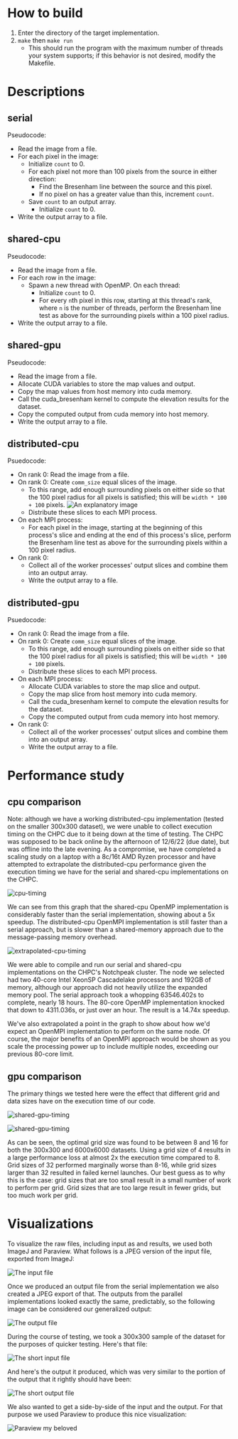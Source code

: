 # How to build

1. Enter the directory of the target implementation.
2. `make` then `make run`
   * This should run the program with the maximum number of threads your system
     supports; if this behavior is not desired, modify the Makefile.

# Descriptions

## serial

Pseudocode:

* Read the image from a file.
* For each pixel in the image:
  * Initialize `count` to 0.
  * For each pixel not more than 100 pixels from the source in either direction:
    * Find the Bresenham line between the source and this pixel.
    * If no pixel on has a greater value than this, increment `count`.
  * Save `count` to an output array.
    * Initialize `count` to 0.
* Write the output array to a file.

## shared-cpu

Pseudocode:

* Read the image from a file.
* For each row in the image:
  * Spawn a new thread with OpenMP. On each thread:
    * Initialize `count` to 0.
    * For every `n`th pixel in this row, starting at this thread's rank, where
      `n` is the number of threads, perform the Bresenham line test as above
      for the surrounding pixels within a 100 pixel radius.
* Write the output array to a file.

## shared-gpu

Pseudocode:

* Read the image from a file.
* Allocate CUDA variables to store the map values and output.
* Copy the map values from host memory into cuda memory.
* Call the cuda_bresenham kernel to compute the elevation results for the dataset.
* Copy the computed output from cuda memory into host memory.
* Write the output array to a file.

## distributed-cpu

Psuedocode:

* On rank 0: Read the image from a file.
* On rank 0: Create `comm_size` equal slices of the image.
  * To this range, add enough surrounding pixels on either side so that the 100
    pixel radius for all pixels is satisfied; this will be `width * 100 + 100`
    pixels.
    ![An explanatory image](visualizations/explanatory_image.png)
  * Distribute these slices to each MPI process.
* On each MPI process:
  * For each pixel in the image, starting at the beginning of this process's
    slice and ending at the end of this process's slice, perform the Bresenham
    line test as above for the surrounding pixels within a 100 pixel radius.
* On rank 0:
  * Collect all of the worker processes' output slices and combine them into an
    output array.
  * Write the output array to a file.

## distributed-gpu

Psuedocode:

* On rank 0: Read the image from a file.
* On rank 0: Create `comm_size` equal slices of the image.
  * To this range, add enough surrounding pixels on either side so that the 100
    pixel radius for all pixels is satisfied; this will be `width * 100 + 100`
    pixels.
  * Distribute these slices to each MPI process.
* On each MPI process:
  * Allocate CUDA variables to store the map slice and output.
  * Copy the map slice from host memory into cuda memory.
  * Call the cuda_bresenham kernel to compute the elevation results for the dataset.
  * Copy the computed output from cuda memory into host memory.
* On rank 0:
  * Collect all of the worker processes' output slices and combine them into an
    output array.
  * Write the output array to a file.

# Performance study

## cpu comparison
Note: although we have a working distributed-cpu implementation (tested on the smaller 300x300 dataset), we were unable to collect execution timing on the CHPC due to it being down at the time of testing. The CHPC was supposed to be back online by the afternoon of 12/6/22 (due date), but was offline into the late evening. As a compromise, we have completed a scaling study on a laptop with a 8c/16t AMD Ryzen processor and have attempted to extrapolate the distributed-cpu performance given the execution timing we have for the serial and shared-cpu implementations on the CHPC.

![cpu-timing](visualizations/cpu-timing.png)

We can see from this graph that the shared-cpu OpenMP implementation is
considerably faster than the serial implementation, showing about a 5x speedup.
The distributed-cpu OpenMPI implementation is still faster than a serial approach,
but is slower than a shared-memory approach due to the message-passing memory
overhead.

![extrapolated-cpu-timing](visualizations/extrapolated-cpu-timing.png)

We were able to compile and run our serial and shared-cpu implementations on the
CHPC's Notchpeak cluster. The node we selected had two 40-core Intel XeonSP
Cascadelake processors and 192GB of memory, although our approach did not heavily
utilize the expanded memory pool. The serial approach took a whopping 63546.402s
to complete, nearly 18 hours. The 80-core OpenMP implementation knocked that down
to 4311.036s, or just over an hour. The result is a 14.74x speedup.

We've also extrapolated a point in the graph to show about how we'd expect an
OpenMPI implementation to perform on the same node. Of course, the major benefits
of an OpenMPI approach would be shown as you scale the processing power up to
include multiple nodes, exceeding our previous 80-core limit.

## gpu comparison
The primary things we tested here were the effect that different grid and data sizes have on the execution time of our code.

![shared-gpu-timing](visualizations/shared-gpu-timing-300.png)

![shared-gpu-timing](visualizations/shared-gpu-timing-6000.png)

As can be seen, the optimal grid size was found to be between 8 and 16 for both the 300x300 and 6000x6000 datasets. Using a grid size of 4 results in a large performance loss at almost 2x the execution time compared to 8. Grid sizes of 32 performed marginally worse than 8-16, while grid sizes larger than 32 resulted in failed kernel launches. Our best guess as to why this is the case: grid sizes that are too small result in a small number of work to perform per grid. Grid sizes that are too large result in fewer grids, but too much work per grid.

# Visualizations

To visualize the raw files, including input as and results, we used both ImageJ
and Paraview. What follows is a JPEG version of the input file, exported from
ImageJ:

![The input file](visualizations/6000x6000_input.jpg)

Once we produced an output file from the serial implementation we also created
a JPEG export of that. The outputs from the parallel implementations looked
exactly the same, predictably, so the following image can be considered our
generalized output:

![The output file](visualizations/6000x6000_output.jpg)

During the course of testing, we took a 300x300 sample of the dataset for the
purposes of quicker testing. Here's that file:

![The short input file](visualizations/300x300_input.jpg)

And here's the output it produced, which was very similar to the portion of the
output that it rightly should have been:

![The short output file](visualizations/300x300_output.jpg)

We also wanted to get a side-by-side of the input and the output. For that
purpose we used Paraview to produce this nice visualization:

![Paraview my beloved](visualizations/6000x6000_paraview.png)
